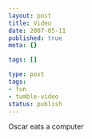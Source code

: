```yaml
---
layout: post
title: Video
date: 2007-05-11
published: true
meta: {}

tags: []

type: post
tags:
- fun
- tumble-video
status: publish
---
```



Oscar eats a computer

